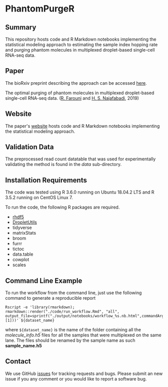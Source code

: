 # PhantomPurgeR

Summary
-------

This repository hosts code and R Markdown notebooks implementing the statistical modeling approach to estimating the sample index hopping rate and purging phantom molecules in multiplexed droplet-based single-cell RNA-seq data. 

Paper
-------

The bioRxiv preprint describing the approach can be accessed [here](https://www.biorxiv.org/content/10.1101/617225v1).

The optimal purging of phantom molecules in multiplexed droplet-based single-cell RNA-seq data. ([R. Farouni](http://rfarouni.github.io/) and [H. S. Najafabadi](http://csg.lab.mcgill.ca/), 2019)


Website
---------

The paper's [website](https://csglab.github.io/PhantomPurgeR/) hosts code and R Markdown notebooks implementing the statistical modeling approach.


Validation Data
---------

The preprocessed read count datatable that was used for experimentally validating the method is found in the *data* sub-directory.


Installation Requirements
----------
The code was tested using R 3.6.0 running on Ubuntu 18.04.2 LTS and R 3.5.2 running on CentOS Linux 7.

To run the code, the following R packages are required.

- [rhdf5](https://www.bioconductor.org/packages/release/bioc/html/rhdf5.html)
- [DropletUtils](https://www.bioconductor.org/packages/release/bioc/html/DropletUtils.html)
- tidyverse
- matrixStats
- broom
- furrr
- tictoc
- data.table
- cowplot
- scales


Command Line Example
---------

To run the workflow from the command line, just use the following command to generate a reproducible report

```
Rscript -e 'library(rmarkdown); rmarkdown::render("./code/run_workflow.Rmd", "all", output_file=sprintf("./output/notebooks/workflow_%s.nb.html",commandArgs(trailingOnly=T)[1]))' ${dataset_name}
```
where `${dataset_name}` is the name of the folder containing all the *molecule_info.h5* files for all the samples that were multiplexed on the same lane. The files should be renamed by the sample name as such **sample_name.h5** 

Contact
---------

We use GitHub [issues](https://github.com/csglab/PhantomPurgeR/issues) for tracking requests and bugs. Please submit an new issue if you any comment or you would like to report a software bug.
 
